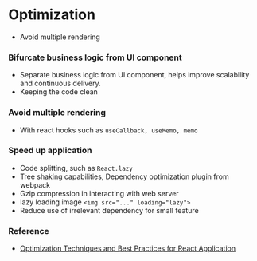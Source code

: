 # Optimization

- Avoid multiple rendering

### Bifurcate business logic from UI component

- Separate business logic from UI component, helps improve scalability and continuous delivery.
- Keeping the code clean

### Avoid multiple rendering

- With react hooks such as `useCallback, useMemo, memo`

### Speed up application

- Code splitting, such as `React.lazy`
- Tree shaking capabilities, Dependency optimization plugin from webpack
- Gzip compression in interacting with web server
- lazy loading image `<img src="..." loading="lazy">`
- Reduce use of irrelevant dependency for small feature

### Reference

- [Optimization Techniques and Best Practices for React Application](https://vinayds.hashnode.dev/optimization-techniques-and-best-practices-for-react-application?source=tw1122)
